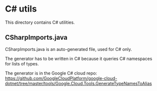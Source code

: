 # C# utils

This directory contains C# utilities.

## CSharpImports.java

CSharpImports.java is an auto-generated file,
used for C# only.

The generator has to be written in C# because
it queries C# namespaces for lists of types.

The generator is in the Google C# cloud repo:
https://github.com/GoogleCloudPlatform/google-cloud-dotnet/tree/master/tools/Google.Cloud.Tools.GenerateTypeNamesToAlias
